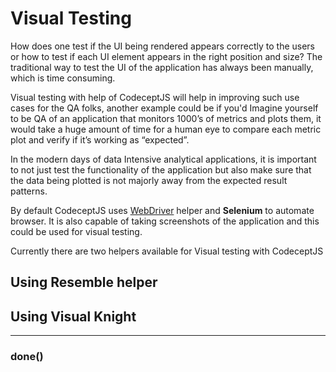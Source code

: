 # Visual Testing

How does one test if the UI being rendered appears correctly to the users or how to test if each UI element appears in the right position and size? The traditional way to test the UI of the application has always been manually, which is time consuming.

Visual testing with help of CodeceptJS will help in improving such use cases for the QA folks, another example could be if you'd Imagine yourself to be QA of an application that monitors 1000’s of metrics and plots them, 
it would take a huge amount of time for a human eye to compare each metric plot and verify if it’s working as “expected”.

In the modern days of data Intensive analytical applications, it is important to not just test the functionality of the application but also make sure that the data being plotted is not majorly away from the expected result patterns.
 

By default CodeceptJS uses [WebDriver](/helpers/WebDriver/) helper and **Selenium** to automate browser. It is also capable of taking screenshots of the application and this could be used for visual testing.

Currently there are two helpers available for Visual testing with CodeceptJS

## Using Resemble helper

## Using Visual Knight

---

### done()
